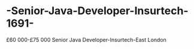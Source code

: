 # -Senior-Java-Developer-Insurtech-1691-
£60 000-£75 000 Senior Java Developer-Insurtech-East London 
